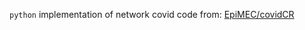 `python` implementation of network covid code from:
[EpiMEC/covidCR](https://github.com/EpiMEC/covidCR)
